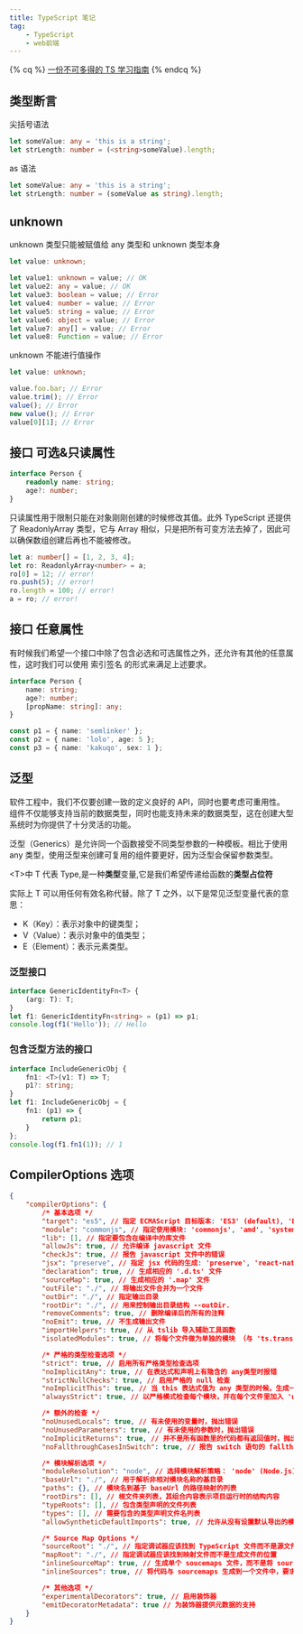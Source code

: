 ```yaml
---
title: TypeScript 笔记
tag:
    - TypeScript
    - web前端
---
```


{% cq %}
[一份不可多得的 TS 学习指南](https://juejin.im/post/6872111128135073806)
{% endcq %}

<!-- more -->

## 类型断言

尖括号语法

```typescript
let someValue: any = 'this is a string';
let strLength: number = (<string>someValue).length;
```

as 语法

```typescript
let someValue: any = 'this is a string';
let strLength: number = (someValue as string).length;
```

## unknown

unknown 类型只能被赋值给 any 类型和 unknown 类型本身

```typescript
let value: unknown;

let value1: unknown = value; // OK
let value2: any = value; // OK
let value3: boolean = value; // Error
let value4: number = value; // Error
let value5: string = value; // Error
let value6: object = value; // Error
let value7: any[] = value; // Error
let value8: Function = value; // Error
```

unknown 不能进行值操作

```typescript
let value: unknown;

value.foo.bar; // Error
value.trim(); // Error
value(); // Error
new value(); // Error
value[0][1]; // Error
```

## 接口 可选&只读属性

```typescript
interface Person {
    readonly name: string;
    age?: number;
}
```

只读属性用于限制只能在对象刚刚创建的时候修改其值。此外 TypeScript 还提供了 ReadonlyArray<T> 类型，它与 Array<T> 相似，只是把所有可变方法去掉了，因此可以确保数组创建后再也不能被修改。

```typescript
let a: number[] = [1, 2, 3, 4];
let ro: ReadonlyArray<number> = a;
ro[0] = 12; // error!
ro.push(5); // error!
ro.length = 100; // error!
a = ro; // error!
```

## 接口 任意属性

有时候我们希望一个接口中除了包含必选和可选属性之外，还允许有其他的任意属性，这时我们可以使用 索引签名 的形式来满足上述要求。

```typescript
interface Person {
    name: string;
    age?: number;
    [propName: string]: any;
}

const p1 = { name: 'semlinker' };
const p2 = { name: 'lolo', age: 5 };
const p3 = { name: 'kakuqo', sex: 1 };
```

## 泛型

软件工程中，我们不仅要创建一致的定义良好的 API，同时也要考虑可重用性。 组件不仅能够支持当前的数据类型，同时也能支持未来的数据类型，这在创建大型系统时为你提供了十分灵活的功能。

泛型（Generics）是允许同一个函数接受不同类型参数的一种模板。相比于使用 any 类型，使用泛型来创建可复用的组件要更好，因为泛型会保留参数类型。

\<T>中 T 代表 Type,是一种**类型**变量,它是我们希望传递给函数的**类型占位符**

实际上 T 可以用任何有效名称代替。除了 T 之外，以下是常见泛型变量代表的意思：

-   K（Key）：表示对象中的键类型；
-   V（Value）：表示对象中的值类型；
-   E（Element）：表示元素类型。

### 泛型接口

```typescript
interface GenericIdentityFn<T> {
    (arg: T): T;
}
let f1: GenericIdentityFn<string> = (p1) => p1;
console.log(f1('Hello')); // Hello
```

### 包含泛型方法的接口

```typescript
interface IncludeGenericObj {
    fn1: <T>(v1: T) => T;
    p1?: string;
}
let f1: IncludeGenericObj = {
    fn1: (p1) => {
        return p1;
    }
};
console.log(f1.fn1(1)); // 1
```

## CompilerOptions 选项

```json
{
    "compilerOptions": {
        /* 基本选项 */
        "target": "es5", // 指定 ECMAScript 目标版本: 'ES3' (default), 'ES5', 'ES6'/'ES2015', 'ES2016', 'ES2017', or 'ESNEXT'
        "module": "commonjs", // 指定使用模块: 'commonjs', 'amd', 'system', 'umd' or 'es2015'
        "lib": [], // 指定要包含在编译中的库文件
        "allowJs": true, // 允许编译 javascript 文件
        "checkJs": true, // 报告 javascript 文件中的错误
        "jsx": "preserve", // 指定 jsx 代码的生成: 'preserve', 'react-native', or 'react'
        "declaration": true, // 生成相应的 '.d.ts' 文件
        "sourceMap": true, // 生成相应的 '.map' 文件
        "outFile": "./", // 将输出文件合并为一个文件
        "outDir": "./", // 指定输出目录
        "rootDir": "./", // 用来控制输出目录结构 --outDir.
        "removeComments": true, // 删除编译后的所有的注释
        "noEmit": true, // 不生成输出文件
        "importHelpers": true, // 从 tslib 导入辅助工具函数
        "isolatedModules": true, // 将每个文件做为单独的模块 （与 'ts.transpileModule' 类似）.

        /* 严格的类型检查选项 */
        "strict": true, // 启用所有严格类型检查选项
        "noImplicitAny": true, // 在表达式和声明上有隐含的 any类型时报错
        "strictNullChecks": true, // 启用严格的 null 检查
        "noImplicitThis": true, // 当 this 表达式值为 any 类型的时候，生成一个错误
        "alwaysStrict": true, // 以严格模式检查每个模块，并在每个文件里加入 'use strict'

        /* 额外的检查 */
        "noUnusedLocals": true, // 有未使用的变量时，抛出错误
        "noUnusedParameters": true, // 有未使用的参数时，抛出错误
        "noImplicitReturns": true, // 并不是所有函数里的代码都有返回值时，抛出错误
        "noFallthroughCasesInSwitch": true, // 报告 switch 语句的 fallthrough 错误。（即，不允许 switch 的 case 语句贯穿）

        /* 模块解析选项 */
        "moduleResolution": "node", // 选择模块解析策略： 'node' (Node.js) or 'classic' (TypeScript pre-1.6)
        "baseUrl": "./", // 用于解析非相对模块名称的基目录
        "paths": {}, // 模块名到基于 baseUrl 的路径映射的列表
        "rootDirs": [], // 根文件夹列表，其组合内容表示项目运行时的结构内容
        "typeRoots": [], // 包含类型声明的文件列表
        "types": [], // 需要包含的类型声明文件名列表
        "allowSyntheticDefaultImports": true, // 允许从没有设置默认导出的模块中默认导入。

        /* Source Map Options */
        "sourceRoot": "./", // 指定调试器应该找到 TypeScript 文件而不是源文件的位置
        "mapRoot": "./", // 指定调试器应该找到映射文件而不是生成文件的位置
        "inlineSourceMap": true, // 生成单个 soucemaps 文件，而不是将 sourcemaps 生成不同的文件
        "inlineSources": true, // 将代码与 sourcemaps 生成到一个文件中，要求同时设置了 --inlineSourceMap 或 --sourceMap 属性

        /* 其他选项 */
        "experimentalDecorators": true, // 启用装饰器
        "emitDecoratorMetadata": true // 为装饰器提供元数据的支持
    }
}
```
